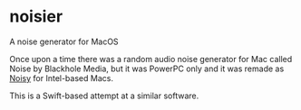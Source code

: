 # noisier
A noise generator for MacOS

Once upon a time there was a random audio noise generator for Mac called Noise by Blackhole Media, but it was PowerPC only
and it was remade as [Noisy](https://github.com/jonshea/Noisy) for Intel-based Macs.

This is a Swift-based attempt at a similar software.
